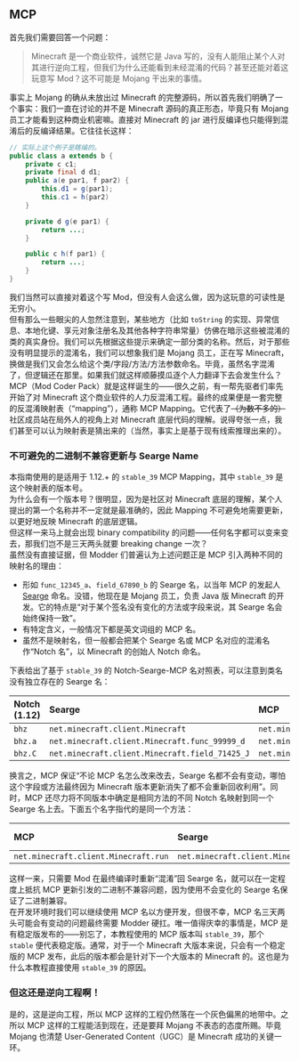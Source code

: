 ## MCP

首先我们需要回答一个问题：

> Minecraft 是一个商业软件，诚然它是 Java 写的，没有人能阻止某个人对其进行逆向工程，但我们为什么还能看到未经混淆的代码？甚至还能对着这玩意写 Mod？这不可能是 Mojang 干出来的事情。

事实上 Mojang 的确从未放出过 Minecraft 的完整源码，所以首先我们明确了一个事实：我们一直在讨论的并不是 Minecraft 源码的真正形态，毕竟只有 Mojang 员工才能看到这种商业机密嘛。直接对 Minecraft 的 jar 进行反编译也只能得到混淆后的反编译结果。它往往长这样：

```java
// 实际上这个例子是瞎编的。
public class a extends b {
    private c c1;
    private final d d1;
    public a(e par1, f par2) {
        this.d1 = g(par1);
        this.c1 = h(par2)
    }

    private d g(e par1) {
        return ...;
    }

    public c h(f par1) {
        return ...;
    }
}
```

我们当然可以直接对着这个写 Mod，但没有人会这么做，因为这玩意的可读性是无穷小。<!-- 0.999... = 1 -->  
但有那么一些眼尖的人忽然注意到，某些地方（比如 `toString` 的实现、异常信息、本地化键、享元对象注册名及其他各种字符串常量）仿佛在暗示这些被混淆的类的真实身份。我们可以先根据这些提示来确定一部分类的名称。然后，对于那些没有明显提示的混淆名，我们可以想象我们是 Mojang 员工，正在写 Minecraft，换做是我们又会怎么给这个类/字段/方法/方法参数命名。毕竟，虽然名字混淆了，但逻辑还在那里。如果我们就这样顺藤摸瓜逐个人力翻译下去会发生什么？  
MCP（Mod Coder Pack）就是这样诞生的——很久<!-- TODO 多久？ -->之前，有一帮先驱者们率先开始了对 Minecraft 这个商业软件的人力反混淆工程。最终的成果便是一套完整的反混淆映射表（“mapping”），通称 MCP Mapping。它代表了~~（为数不多的）~~社区成员站在局外人的视角上对 Minecraft 底层代码的理解。说得夸张一点，我们甚至可以认为映射表是猜出来的（当然，事实上是基于现有线索推理出来的）。  

### 不可避免的二进制不兼容更新与 Searge Name

本指南使用的是适用于 1.12.+ 的 `stable_39` MCP Mapping，其中 `stable_39` 是这个映射表的版本号。  
为什么会有一个版本号？很明显，因为是社区对 Minecraft 底层的理解，某个人提出的第一个名称并不一定就是最准确的，因此 Mapping 不可避免地需要更新，以更好地反映 Minecraft 的底层逻辑。  
但这样一来马上就会出现 binary compatibility 的问题——任何名字都可以变来变去，那我们岂不是三天两头就要 breaking change 一次？  
虽然没有直接证据，但 Modder 们普遍认为上述问题正是 MCP 引入两种不同的映射名的理由：

  - 形如 `func_12345_a`、`field_67890_b` 的 Searge 名，以当年 MCP 的发起人 [Searge][ref-searge] 命名。没错，他现在是 Mojang 员工，负责 Java 版 Minecraft 的开发。它的特点是“对于某个签名没有变化的方法或字段来说，其 Searge 名会始终保持一致”。
  - 有特定含义，一般情况下都是英文词组的 MCP 名。
  - 虽然不是映射名，但一般都会把某个 Searge 名或 MCP 名对应的混淆名作“Notch 名”，以 Minecraft 的创始人 Notch 命名。

[ref-searge]: https://minecraft.gamepedia.com/Searge

下表给出了基于 `stable_39` 的 Notch-Searge-MCP 名对照表，可以注意到类名没有独立存在的 Searge 名：

|Notch (1.12)|Searge|MCP|
|:------|:------|:------|
|`bhz`  |`net.minecraft.client.Minecraft`|`net.minecraft.client.Minecraft`|
|`bhz.a`|`net.minecraft.client.Minecraft.func_99999_d`|`net.minecraft.client.Minecraft.run`|
|`bhz.C`|`net.minecraft.client.Minecraft.field_71425_J`|`net.minecraft.client.Minecraft.running`|

换言之，MCP 保证“不论 MCP 名怎么改来改去，Searge 名都不会有变动，哪怕这个字段或方法最终因为 Minecraft 版本更新消失了都不会重新回收利用”。同时，MCP 还尽力将不同版本中确定是相同方法的不同 Notch 名映射到同一个 Searge 名上去。下面五个名字指代的是同一个方法：

|MCP    |Searge |1.12 Notch|1.11.2 Notch|1.10 Notch|
|:------|:------|:------|:------|:------|
|`net.minecraft.client.Minecraft.run`|`net.minecraft.client.Minecraft.func_99999_d`|`bhz.a`|`bes.a`|`bcx.a`|

这样一来，只需要 Mod 在最终编译时重新“混淆”回 Searge 名，就可以在一定程度上抵抗 MCP 更新引发的二进制不兼容问题，因为使用不会变化的 Searge 名保证了二进制兼容。  
在开发环境时我们可以继续使用 MCP 名以方便开发，但很不幸，MCP 名三天两头可能会有变动的问题最终需要 Modder 硬扛。唯一值得庆幸的事情是，MCP 是有稳定版发布的——别忘了，本教程使用的 MCP 版本叫 `stable_39`，那个 `stable` 便代表稳定版。通常，对于一个 Minecraft 大版本来说，只会有一个稳定版的 MCP 发布，此后的版本都会是针对下一个大版本的 Minecraft 的。这也是为什么本教程直接使用 `stable_39` 的原因。

### 但这还是逆向工程啊！

是的，这是逆向工程，所以 MCP 这样的工程仍然落在一个灰色偏黑的地带中。之所以 MCP 这样的工程能活到现在，还是要拜 Mojang 不表态的态度所赐。毕竟 Mojang 也清楚 User-Generated Content（UGC）是 Minecraft 成功的关键一环。
